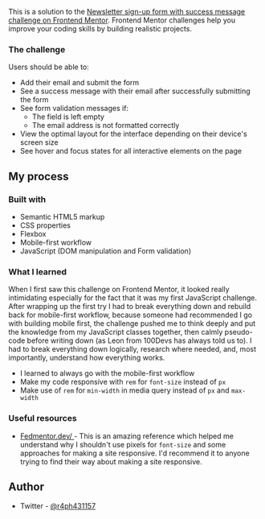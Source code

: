 This is a solution to the [Newsletter sign-up form with success message challenge on Frontend Mentor](https://www.frontendmentor.io/challenges/newsletter-signup-form-with-success-message-3FC1AZbNrv). Frontend Mentor challenges help you improve your coding skills by building realistic projects.

### The challenge

Users should be able to:

- Add their email and submit the form
- See a success message with their email after successfully submitting the form
- See form validation messages if:
  - The field is left empty
  - The email address is not formatted correctly
- View the optimal layout for the interface depending on their device's screen size
- See hover and focus states for all interactive elements on the page

## My process

### Built with

- Semantic HTML5 markup
- CSS properties
- Flexbox
- Mobile-first workflow
- JavaScript (DOM manipulation and Form validation)

### What I learned

When I first saw this challenge on Frontend Mentor, it looked really intimidating especially for the fact that it was my first JavaScript challenge.
After wrapping up the first try I had to break everything down and rebuild back for mobile-first workflow, because someone had recommended I go with building mobile first,
the challenge pushed me to think deeply and put the knowledge from my JavaScript classes together, then calmly pseudo-code before writing down (as Leon from 100Devs has always told us to).
I had to break everything down logically, research where needed, and, most importantly, understand how everything works.

- I learned to always go with the mobile-first workflow
- Make my code responsive with `rem` for `font-size` instead of `px`
- Make use of `rem` for `min-width` in media query instead of `px` and `max-width`

### Useful resources

- [Fedmentor.dev/ ](https://fedmentor.dev/posts/responsive-meaning/) - This is an amazing reference which helped me understand why I shouldn't use pixels for `font-size` and some approaches for making a site responsive. I'd recommend it to anyone trying to find their way about making a site responsive.

## Author
- Twitter - [@r4ph431157](https://www.twitter.com/r4ph431157)
